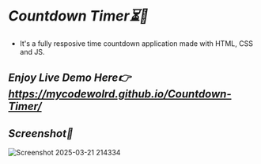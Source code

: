 # *Countdown Timer⏳🚀*
- It's a fully resposive time countdown application made with HTML, CSS and JS.


## *Enjoy Live Demo Here👉 https://mycodewolrd.github.io/Countdown-Timer/*

## *Screenshot📸*

![Screenshot 2025-03-21 214334](https://github.com/user-attachments/assets/e702c436-bcce-48a9-9aeb-6b358c1b4f85)
